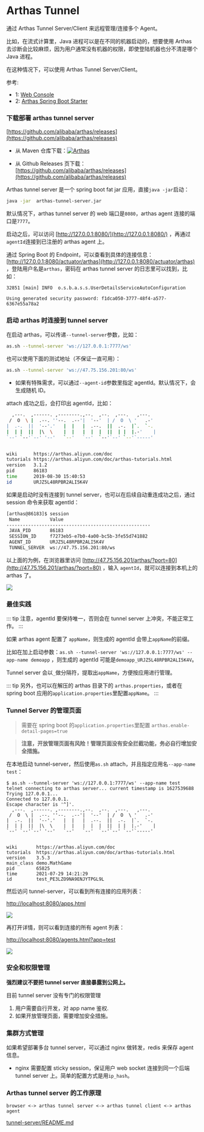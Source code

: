 # Arthas Tunnel

通过 Arthas Tunnel Server/Client 来远程管理/连接多个 Agent。

比如，在流式计算里，Java 进程可以是在不同的机器启动的，想要使用 Arthas 去诊断会比较麻烦，因为用户通常没有机器的权限，即使登陆机器也分不清是哪个 Java 进程。

在这种情况下，可以使用 Arthas Tunnel Server/Client。

参考:

- 1: [Web Console](web-console.md)
- 2: [Arthas Spring Boot Starter](spring-boot-starter.md)

### 下载部署 arthas tunnel server

[https://github.com/alibaba/arthas/releases](https://github.com/alibaba/arthas/releases)

- 从 Maven 仓库下载：[![](https://img.shields.io/maven-central/v/com.taobao.arthas/arthas-packaging.svg?style=flat-square "Arthas")](https://arthas.aliyun.com/download/arthas-tunnel-server/latest_version?mirror=aliyun)

- 从 Github Releases 页下载： [https://github.com/alibaba/arthas/releases](https://github.com/alibaba/arthas/releases)

Arthas tunnel server 是一个 spring boot fat jar 应用，直接`java -jar`启动：

```bash
java -jar  arthas-tunnel-server.jar
```

默认情况下，arthas tunnel server 的 web 端口是`8080`，arthas agent 连接的端口是`7777`。

启动之后，可以访问 [http://127.0.0.1:8080/](http://127.0.0.1:8080/) ，再通过`agentId`连接到已注册的 arthas agent 上。

通过 Spring Boot 的 Endpoint，可以查看到具体的连接信息： [http://127.0.0.1:8080/actuator/arthas](http://127.0.0.1:8080/actuator/arthas) ，登陆用户名是`arthas`，密码在 arthas tunnel server 的日志里可以找到，比如：

```
32851 [main] INFO  o.s.b.a.s.s.UserDetailsServiceAutoConfiguration

Using generated security password: f1dca050-3777-48f4-a577-6367e55a78a2
```

### 启动 arthas 时连接到 tunnel server

在启动 arthas，可以传递`--tunnel-server`参数，比如：

```bash
as.sh --tunnel-server 'ws://127.0.0.1:7777/ws'
```

也可以使用下面的测试地址（不保证一直可用）：

```bash
as.sh --tunnel-server 'ws://47.75.156.201:80/ws'
```

- 如果有特殊需求，可以通过`--agent-id`参数里指定 agentId。默认情况下，会生成随机 ID。

attach 成功之后，会打印出 agentId，比如：

```bash
  ,---.  ,------. ,--------.,--.  ,--.  ,---.   ,---.
 /  O  \ |  .--. ''--.  .--'|  '--'  | /  O  \ '   .-'
|  .-.  ||  '--'.'   |  |   |  .--.  ||  .-.  |`.  `-.
|  | |  ||  |\  \    |  |   |  |  |  ||  | |  |.-'    |
`--' `--'`--' '--'   `--'   `--'  `--'`--' `--'`-----'


wiki      https://arthas.aliyun.com/doc
tutorials https://arthas.aliyun.com/doc/arthas-tutorials.html
version   3.1.2
pid       86183
time      2019-08-30 15:40:53
id        URJZ5L48RPBR2ALI5K4V
```

如果是启动时没有连接到 tunnel server，也可以在后续自动重连成功之后，通过 session 命令来获取 agentId：

```bash
[arthas@86183]$ session
 Name           Value
-----------------------------------------------------
 JAVA_PID       86183
 SESSION_ID     f7273eb5-e7b0-4a00-bc5b-3fe55d741882
 AGENT_ID       URJZ5L48RPBR2ALI5K4V
 TUNNEL_SERVER  ws://47.75.156.201:80/ws
```

以上面的为例，在浏览器里访问 [http://47.75.156.201/arthas/?port=80](http://47.75.156.201/arthas/?port=80) ，输入 `agentId`，就可以连接到本机上的 arthas 了。

![](/images/arthas-tunnel-server.png)

### 最佳实践

::: tip
注意，agentId 要保持唯一，否则会在 tunnel server 上冲突，不能正常工作。
:::

如果 arthas agent 配置了 `appName`，则生成的 agentId 会带上`appName`的前缀。

比如在加上启动参数：`as.sh --tunnel-server 'ws://127.0.0.1:7777/ws' --app-name demoapp` ，则生成的 agentId 可能是`demoapp_URJZ5L48RPBR2ALI5K4V`。

Tunnel server 会以`_`做分隔符，提取出`appName`，方便按应用进行管理。

::: tip
另外，也可以在解压的 arthas 目录下的 `arthas.properties`，或者在 spring boot 应用的`application.properties`里配置`appName`。
:::

### Tunnel Server 的管理页面

> 需要在 spring boot 的`application.properties`里配置 `arthas.enable-detail-pages=true`

> **注意，开放管理页面有风险！管理页面没有安全拦截功能，务必自行增加安全措施。**

在本地启动 tunnel-server，然后使用`as.sh` attach，并且指定应用名`--app-name test`：

```
$ as.sh --tunnel-server 'ws://127.0.0.1:7777/ws' --app-name test
telnet connecting to arthas server... current timestamp is 1627539688
Trying 127.0.0.1...
Connected to 127.0.0.1.
Escape character is '^]'.
  ,---.  ,------. ,--------.,--.  ,--.  ,---.   ,---.
 /  O  \ |  .--. ''--.  .--'|  '--'  | /  O  \ '   .-'
|  .-.  ||  '--'.'   |  |   |  .--.  ||  .-.  |`.  `-.
|  | |  ||  |\  \    |  |   |  |  |  ||  | |  |.-'    |
`--' `--'`--' '--'   `--'   `--'  `--'`--' `--'`-----'


wiki       https://arthas.aliyun.com/doc
tutorials  https://arthas.aliyun.com/doc/arthas-tutorials.html
version    3.5.3
main_class demo.MathGame
pid        65825
time       2021-07-29 14:21:29
id         test_PE3LZO9NA9ENJYTPGL9L
```

然后访问 tunnel-server，可以看到所有连接的应用列表：

[http://localhost:8080/apps.html](http://localhost:8080/apps.html)

![](/images/tunnel-server-apps.png)

再打开详情，则可以看到连接的所有 agent 列表：

[http://localhost:8080/agents.html?app=test](http://localhost:8080/agents.html?app=test)

![](/images/tunnel-server-agents.png)

### 安全和权限管理

**强烈建议不要把 tunnel server 直接暴露到公网上。**

目前 tunnel server 没有专门的权限管理

1. 用户需要自行开发，对 app name 鉴权.
2. 如果开放管理页面，需要增加安全措施。

### 集群方式管理

如果希望部署多台 tunnel server，可以通过 nginx 做转发，redis 来保存 agent 信息。

- nginx 需要配置 sticky session，保证用户 web socket 连接到同一个后端 tunnel server 上。简单的配置方式是用`ip_hash`。

### Arthas tunnel server 的工作原理

```
browser <-> arthas tunnel server <-> arthas tunnel client <-> arthas agent
```

[tunnel-server/README.md](https://github.com/alibaba/arthas/blob/master/tunnel-server/README.md#)
